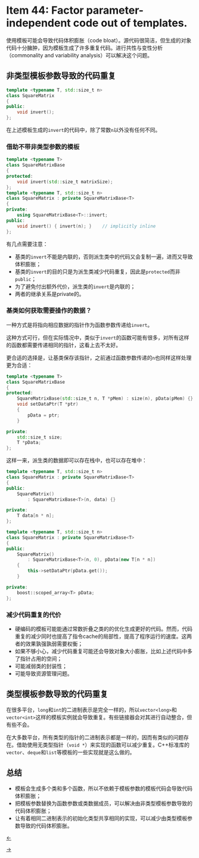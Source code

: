 # Item 44: Factor parameter-independent code out of templates.

使用模板可能会导致代码体积膨胀（code bloat）。源代码很简洁，但生成的对象代码十分臃肿，因为模板生成了许多重复代码。进行共性与变性分析（commonality and variability analysis）可以解决这个问题。

## 非类型模板参数导致的代码重复

```cpp
template <typename T, std::size_t n>
class SquareMatrix
{
public:
    void invert();
};
```

在上述模板生成的`invert`的代码中，除了常数`n`以外没有任何不同。

### 借助不带非类型参数的模板

```cpp
template <typename T>
class SquareMatrixBase
{
protected:
    void invert(std::size_t matrixSize);
};
template <typename T, std::size_t n>
class SquareMatrix : private SquareMatrixBase<T>
{
private:
    using SquareMatrixBase<T>::invert; 
public:
    void invert() { invert(n); }    // implicitly inline
};
```

有几点需要注意：

- 基类的`invert`不能是内联的，否则派生类中的代码又会复制一遍，进而又导致体积膨胀；
- 基类的`invert`的目的只是为派生类减少代码重复，因此是`protected`而非`public`；
- 为了避免付出额外代价，派生类的`invert`是内联的；
- 两者的继承关系是private的。

### 基类如何获取需要操作的数据？

一种方式是将指向相应数据的指针作为函数参数传递给`invert`。

这种方式可行，但在实际情况中，类似于`invert`的函数可能有很多，对所有这样的函数都需要传递相同的指针，这看上去不太好。

更合适的选择是，让基类保存该指针，之前通过函数参数传递的`n`也同样这样处理更为合适：

```cpp
template <typename T>
class SquareMatrixBase
{
protected:
    SquareMatrixBase(std::size_t n, T *pMem) : size(n), pData(pMem) {}
    void setDataPtr(T *ptr)
    {
        pData = ptr;
    }

private:
    std::size_t size;
    T *pData;
};
```

这样一来，派生类的数据即可以存在栈中，也可以存在堆中：

```cpp
template <typename T, std::size_t n>
class SquareMatrix : private SquareMatrixBase<T>
{
public:
    SquareMatrix()
        : SquareMatrixBase<T>(n, data) {}

private:
    T data[n * n];
};
```

```cpp
template <typename T, std::size_t n>
class SquareMatrix : private SquareMatrixBase<T>
{
public:
    SquareMatrix()
        : SquareMatrixBase<T>(n, 0), pData(new T[n * n])
    {
        this->setDataPtr(pData.get());
    }

private:
    boost::scoped_array<T> pData;
};
```

### 减少代码重复的代价

- 硬编码的模板可能能通过常数折叠之类的的优化生成更好的代码。然而，代码重复的减少同时也提高了指令cache的局部性，提高了程序运行的速度。这两者的效果孰强孰弱需要权衡；
- 如果不够小心，减少代码重复可能还会导致对象大小膨胀，比如上述代码中多了指针占用的空间；
- 可能减弱类的封装性；
- 可能导致资源管理问题。

## 类型模板参数导致的代码重复

在很多平台，`long`和`int`的二进制表示是完全一样的，所以`vector<long>`和`vector<int>`这样的模板实例就会导致重复。有些链接器会对其进行自动整合，但有些不会。

在大多数平台，所有类型的指针的二进制表示都是一样的，因而有类似的问题存在。借助使用无类型指针（`void *`）来实现的函数可以减少重复。C++标准库的`vector`、`deque`和`list`等模板的一些实现就是这么做的。

## 总结

- 模板会生成多个类和多个函数，所以不依赖于模板参数的模板代码会导致代码体积膨胀；
- 把模板参数替换为函数参数或类数据成员，可以解决由非类型模板参数导致的代码体积膨胀；
- 让有着相同二进制表示的初始化类型共享相同的实现，可以减少由类型模板参数导致的代码体积膨胀。

<a href="../Item%2043"><-</a>

<a href="../Item%2045">-></a>
